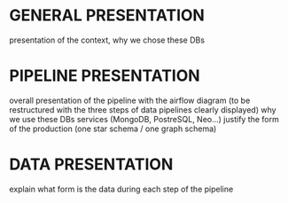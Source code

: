 # GENERAL PRESENTATION
presentation of the context, why we chose these DBs

# PIPELINE PRESENTATION
overall presentation of the pipeline with the airflow diagram (to be restructured with the three steps of data pipelines clearly displayed)
why we use these DBs services (MongoDB, PostreSQL, Neo...)
justify the form of the production (one star schema / one graph schema)

# DATA PRESENTATION
explain what form is the data during each step of the pipeline